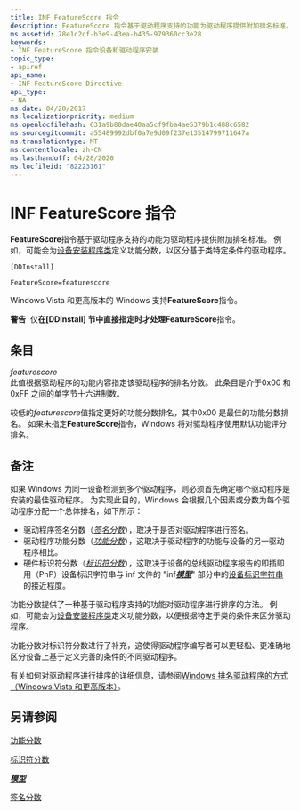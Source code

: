 ```yaml
---
title: INF FeatureScore 指令
description: FeatureScore 指令基于驱动程序支持的功能为驱动程序提供附加排名标准。
ms.assetid: 78e1c2cf-b3e9-43ea-b435-979360cc3e28
keywords:
- INF FeatureScore 指令设备和驱动程序安装
topic_type:
- apiref
api_name:
- INF FeatureScore Directive
api_type:
- NA
ms.date: 04/20/2017
ms.localizationpriority: medium
ms.openlocfilehash: 631a9b80dae40aa5cf9fba4ae5379b1c488c6582
ms.sourcegitcommit: a55489992dbf0a7e9d09f237e13514799711647a
ms.translationtype: MT
ms.contentlocale: zh-CN
ms.lasthandoff: 04/28/2020
ms.locfileid: "82223161"
---
```

# <a name="inf-featurescore-directive"></a>INF FeatureScore 指令


**FeatureScore**指令基于驱动程序支持的功能为驱动程序提供附加排名标准。 例如，可能会为[设备安装程序类](device-setup-classes.md)定义功能分数，以区分基于类特定条件的驱动程序。

```inf
[DDInstall]
  
FeatureScore=featurescore
```

Windows Vista 和更高版本的 Windows 支持**FeatureScore**指令。

**警告**  仅**在\[DDInstall\] **节中直接指定时才处理**FeatureScore**指令。

 

## <a name="entries"></a>条目


<a href="" id="featurescore"></a>*featurescore*  
此值根据驱动程序的功能内容指定该驱动程序的排名分数。 此条目是介于0x00 和0xFF 之间的单字节十六进制数。

较低的*featurescore*值指定更好的功能分数排名，其中0x00 是最佳的功能分数排名。 如果未指定**FeatureScore**指令，Windows 将对驱动程序使用默认功能评分排名。

<a name="remarks"></a>备注
-------

如果 Windows 为同一设备检测到多个驱动程序，则必须首先确定哪个驱动程序是安装的最佳驱动程序。 为实现此目的，Windows 会根据几个因素或分数为每个驱动程序分配一个总体排名，如下所示：

-   驱动程序签名分数（[*签名分数*](signature-score--windows-vista-and-later-.md)），取决于是否对驱动程序进行签名。
-   驱动程序功能分数（[*功能分数*](feature-score--windows-vista-and-later-.md)），这取决于驱动程序的功能与设备的另一驱动程序相比。
-   硬件标识符分数（[*标识符分数*](identifier-score--windows-vista-and-later-.md)），这取决于设备的总线驱动程序报告的即插即用（PnP）设备标识字符串与 inf 文件的 "inf[***模型***](inf-models-section.md)" 部分中的[设备标识字符串](device-identification-strings.md)的接近程度。

功能分数提供了一种基于驱动程序支持的功能对驱动程序进行排序的方法。 例如，可能会为[设备安装程序类](device-setup-classes.md)定义功能分数，以便根据特定于类的条件来区分驱动程序。

功能分数对标识符分数进行了补充，这使得驱动程序编写者可以更轻松、更准确地区分设备上基于定义完善的条件的不同驱动程序。

有关如何对驱动程序进行排序的详细信息，请参阅[Windows 排名驱动程序的方式（Windows Vista 和更高版本）](how-setup-ranks-drivers--windows-vista-and-later-.md)。

## <a name="see-also"></a>另请参阅


[功能分数](feature-score--windows-vista-and-later-.md)

[标识符分数](identifier-score--windows-vista-and-later-.md)

[***模型***](inf-models-section.md)

[签名分数](signature-score--windows-vista-and-later-.md)

 

 






